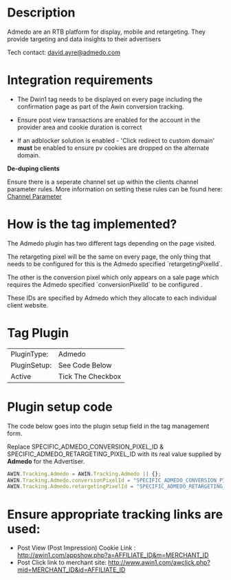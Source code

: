 
# Description

Admedo are an RTB platform for display, mobile and retargeting. They
provide targeting and data insights to their advertisers

Tech contact: david.ayre@admedo.com

# Integration requirements

- The Dwin1 tag needs to be displayed on every page including the
  confirmation page as part of the Awin conversion tracking.

<!-- -->

- Ensure post view transactions are enabled for the account in the
  provider area and cookie duration is correct

<!-- -->

- If an adblocker solution is enabled - 'Click redirect to custom
  domain' **must** be enabled to ensure pv cookies are dropped on the
  alternate domain.

**De-duping clients**

Ensure there is a seperate channel set up within the clients channel
parameter rules. More information on setting these rules can be found
here: [Channel Parameter](#Channel_Parameter "wikilink")


# How is the tag implemented?

The Admedo plugin has two different tags depending on the page visited.

The retargeting pixel will be the same on every page, the only thing
that needs to be configured for this is the Admedo specified
\`retargetingPixelId\`.

The other is the conversion pixel which only appears on a sale page
which requires the Admedo specified \`conversionPixelId\` to be
configured .

These IDs are specified by Admedo which they allocate to each individual
client website.

# Tag Plugin

|              |                   |
|--------------|-------------------|
| PluginType:  | Admedo            |
| PluginSetup: | See Code Below    |
| Active       | Tick The Checkbox |

# Plugin setup code

The code below goes into the plugin setup field in the tag management
form.

Replace SPECIFIC_ADMEDO_CONVERSION_PIXEL_ID &
SPECIFIC_ADMEDO_RETARGETING_PIXEL_ID with its real value supplied by
**Admedo** for the Advertiser.


``` javascript
AWIN.Tracking.Admedo = AWIN.Tracking.Admedo || {};
AWIN.Tracking.Admedo.conversionPixelId = "SPECIFIC_ADMEDO_CONVERSION_PIXEL_ID";
AWIN.Tracking.Admedo.retargetingPixelId = "SPECIFIC_ADMEDO_RETARGETING_PIXEL_ID";
```




# Ensure appropriate tracking links are used:

- Post View (Post Impression) Cookie Link :
  <http://awin1.com/appshow.php?a=AFFILIATE_ID&m=MERCHANT_ID>
- Post Click link to merchant site:
  <http://www.awin1.com/awclick.php?mid=MERCHANT_ID&id=AFFILIATE_ID>